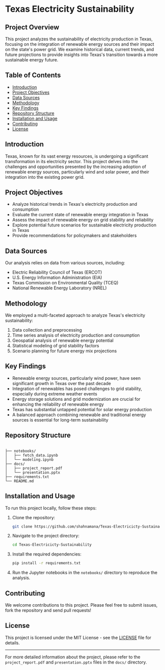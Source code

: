 # Texas Electricity Sustainability

## Project Overview

This project analyzes the sustainability of electricity production in Texas, focusing on the integration of renewable energy sources and their impact on the state's power grid. We examine historical data, current trends, and future projections to provide insights into Texas's transition towards a more sustainable energy future.

## Table of Contents

- [Introduction](#introduction)
- [Project Objectives](#project-objectives)
- [Data Sources](#data-sources)
- [Methodology](#methodology)
- [Key Findings](#key-findings)
- [Repository Structure](#repository-structure)
- [Installation and Usage](#installation-and-usage)
- [Contributing](#contributing)
- [License](#license)

## Introduction

Texas, known for its vast energy resources, is undergoing a significant transformation in its electricity sector. This project delves into the challenges and opportunities presented by the increasing adoption of renewable energy sources, particularly wind and solar power, and their integration into the existing power grid.

## Project Objectives

- Analyze historical trends in Texas's electricity production and consumption
- Evaluate the current state of renewable energy integration in Texas
- Assess the impact of renewable energy on grid stability and reliability
- Explore potential future scenarios for sustainable electricity production in Texas
- Provide recommendations for policymakers and stakeholders

## Data Sources

Our analysis relies on data from various sources, including:

- Electric Reliability Council of Texas (ERCOT)
- U.S. Energy Information Administration (EIA)
- Texas Commission on Environmental Quality (TCEQ)
- National Renewable Energy Laboratory (NREL)

## Methodology

We employed a multi-faceted approach to analyze Texas's electricity sustainability:

1. Data collection and preprocessing
2. Time series analysis of electricity production and consumption
3. Geospatial analysis of renewable energy potential
4. Statistical modeling of grid stability factors
5. Scenario planning for future energy mix projections

## Key Findings

- Renewable energy sources, particularly wind power, have seen significant growth in Texas over the past decade
- Integration of renewables has posed challenges to grid stability, especially during extreme weather events
- Energy storage solutions and grid modernization are crucial for enhancing the reliability of renewable energy
- Texas has substantial untapped potential for solar energy production
- A balanced approach combining renewable and traditional energy sources is essential for long-term sustainability

## Repository Structure

```

├── notebooks/
│   ├── fetch_data.ipynb
│   └── modeling.ipynb
├── docs/
│   ├── project_report.pdf
│   └── presentation.pptx
├── requirements.txt
└── README.md
```

## Installation and Usage

To run this project locally, follow these steps:

1. Clone the repository:
   ```bash
   git clone https://github.com/shahnamana/Texas-Electricicty-Sustainability.git
   ```

2. Navigate to the project directory:
   ```bash
   cd Texas-Electricicty-Sustainability
   ```

3. Install the required dependencies:
   ```bash
   pip install -r requirements.txt
   ```

4. Run the Jupyter notebooks in the `notebooks/` directory to reproduce the analysis.

## Contributing

We welcome contributions to this project. Please feel free to submit issues, fork the repository and send pull requests!

## License

This project is licensed under the MIT License - see the [LICENSE](LICENSE) file for details.

---

For more detailed information about the project, please refer to the `project_report.pdf` and `presentation.pptx` files in the `docs/` directory.
